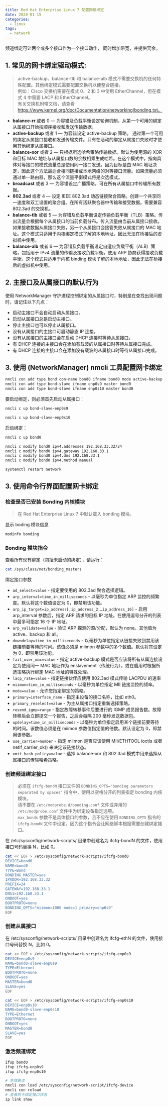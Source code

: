 ```yaml
---
title: Red Hat Enterprise Linux 7 配置网络绑定
date: 2020-01-15
categories:
  - linux
tags:
  - network
---
```


频道绑定可让两个或多个接口作为一个接口动作， 同时增加带宽，并提供冗余。
<!--more-->

## 1. 常见的网卡绑定驱动模式:

> active-backup、balance-tlb 和 balance-alb 模式不需要交换机的任何特殊配置。其他绑定模式需要配置交换机以便整合链接。  
例如：Cisco 交换机需要在模式 0、2 和 3 中使用 EtherChannel，但在模式 4 中需要 LACP 和 EtherChannel。  
有关交换机附带文档，请查看 https://www.kernel.org/doc/Documentation/networking/bonding.txt。

- **balance-rr** 或者 0 — 为容错及负载平衡设定轮询机制。从第一个可用的绑定从属接口开始按顺序接收和发送传输数据。
- **active-backup** 或者 1 — 为容错设定 active-backup 策略。 通过第一个可用的绑定从属接口接收和发送传输文件。只有在活动的绑定从属接口失败时才使用其他绑定从属接口。
- **balance-xor** 或者 2 — 只根据所选哈希策略传输数据。默认为使用源的 XOR 和目标 MAC 地址与从属接口数的余数相乘生成哈希。在这个模式中，指向具体对等接口的模式流量总是使用同一接口发送。因为目标是由 MAC 地址决定，因此这个方法最适合相同链接或本地网络的对等接口流量。如果流量必须通过单一路由器，那么这个流量平衡模式将是次选模式。
- **broadcast** 或者 3 — 为容错设定广播策略。可在所有从属接口中传输所有数据。
- **802.3ad** 或者 4 — 设定 IEEE 802.3ad 动态链接聚合策略。创建一个共享同一速度和双工设置的聚合组。在所有活跃聚合器中传输和接受数据。需要兼容 802.3ad 的交换机。
- **balance-tlb** 或者 5 — 为容错及负载平衡设定传输负载平衡（TLB）策略。传出流量会根据每个从属接口的当前负载分布。传入流量由当前从属接口接收。如果接收数据从属接口失败，另一个从属接口会接管失败从属接口的 MAC 地址。这个模式只适用于内核绑定模式了解的本地地址，因此无法在桥接后的虚拟机中使用。
- **balance-alb** 或者 6 — 为容错及负载平衡设定自适应负载平衡（ALB）策略，包括用于 IPv4 流量的传输及接收负载平衡。使用 ARP 协商获得接收负载平衡。这个模式只适用于内核 binding 模块了解的本地地址，因此无法在桥接后的虚拟机中使用。

## 2. 主接口及从属接口的默认行为

使用 NetworkManager 守护进程控制绑定的从属接口时，特别是在查找出现问题时，请记住以下几点：
- 启动主接口不会自动启动从属接口。
- 启动从属接口总是启动主接口。
- 停止主接口也可以停止从属接口。
- 没有从属接口的主接口可启动静态 IP 连接。
- 没有从属接口的主接口会在启动 DHCP 连接时等待从属接口。
- 有 DHCP 连接的主接口会在添加有载波的从属接口时等待从属接口完成。
- 有 DHCP 连接的主接口会在添加没有载波的从属接口时等待从属接口完成。

## 3. 使用 (NetworkManager) nmcli 工具配置网卡绑定

```bash
nmcli con add type bond con-name bond0 ifname bond0 mode active-backup
nmcli con add type bond-slave ifname enp0s9 master bond0
nmcli con add type bond-slave ifname enp0s10 master bond0
```

要启动绑定，则必须首先启动从属接口：

```bash
nmcli c up bond-slave-enp0s9

nmcli c up bond-slave-enp0s10
```

启动绑定：

```bash
nmcli c up bond0
```

```bash
nmcli c modify bond0 ipv4.addresses 192.168.33.32/24
nmcli c modify bond0 ipv4.gateway 192.168.33.1
nmcli c modify bond0 ipv4.dns 192.168.33.1
nmcli c modify bond0 ipv4.method manual
```

```bash
systemctl restart network
```

## 3. 使用命令行界面配置网卡绑定

### 检查是否已安装 Bonding 内核模块

> 在 Red Hat Enterprise Linux 7 中默认载入 bonding 模块。

显示 boding 模块信息

```bash
modinfo bonding
```

### Bonding 模块指令

查看所有现有绑定（包括未启动的绑定），请运行：
```bash
cat /sys/class/net/bonding_masters
```

绑定接口参数
- `ad_select=value` - 指定要使用的 802.3ad 聚合选择逻辑。
- `arp_interval=time_in_milliseconds` - 以毫秒为单位指定 ARP 监控的频繁度。默认将这个数值设定为 0，即禁用该功能。
- `arp_ip_target=ip_address[,ip_address_2,…ip_address_16]` - 启用 arp_interval 参数后，指定 ARP 请求的目标 IP 地址。在使用逗号分开的列表中最多可指定 16 个 IP 地址。
- `arp_validate=value` - 验证 ARP 探测的源/分配，默认为 none。其他值为 active、backup 和 all。
- `downdelay=time_in_milliseconds` - 以毫秒为单位指定从链接失败到禁用该链接前要等待的时间。该值必须是 miimon 参数中的多个数值。默认将其设定为 0，即禁用该功能。
- `fail_over_mac=value` - 指定 active-backup 模式是否应该将所有从属连接设定为使用同一 MAC 地址作为 enslavement（传统行为），或在启用时根据所选策略执行绑定 MAC 地址的特殊处理。
- `lacp_rate=value` - 指定链接伙伴应使用 802.3ad 模式传输 LACPDU 的速率
- `miimon=time_in_milliseconds` - 以毫秒为单位指定 MII 链接监控的频率。
- `mode=value` - 允许您指定绑定的策略。
- `primary=interface_name` - 指定主设备的接口名称，比如 eth0。
- `primary_reselect=value` - 为主从属接口指定重新选择策略。
- `resend_igmp=range` - 指定故障转移事件后要进行的 IGMP 成员报告数。故障转移后会立即提交一个报告，之后会每隔 200 毫秒发送数据包。
- `updelay=time_in_milliseconds` - 以毫秒为单位指定启用某个链接前要等待的时间。该数值必须是在 miimon 参数值指定值的倍数。默认设定为 0，即禁用该参数。
- `use_carrier=number` - 指定 miimon 是否应该使用 MII/ETHTOOL ioctls 或者 netif_carrier_ok() 来决定该链接状态。
- `xmit_hash_policy=value` - 选择 balance-xor 和 802.3ad 模式中用来选择从属接口的传输哈希策略。

### 创建频道绑定接口

> 必须在 `ifcfg-bondN` 接口文件的 `BONDING_OPTS="bonding parameters separated by spaces"` 指令中，使用以空格分开的列表指定 bonding 内核模块。  
请不要在 `/etc/modprobe.d/bonding.conf` 文件或弃用的 `/etc/modprobe.conf` 文件中为绑定设备指定选项。  
`max_bonds` 参数不是具体接口的参数，且不应在使用 `BONDING_OPTS` 指令的 `ifcfg-bondN` 文件中设定，因为这个指令会让网络脚本根据需要创建绑定接口。

在 /etc/sysconfig/network-scripts/ 目录中创建名为 ifcfg-bondN 的文件，使用接口号码替换 N，比如 0。

```bash
cat << EOF > /etc/sysconfig/network-scripts/ifcfg-bond0
DEVICE=bond0
NAME=bond0
TYPE=Bond
BONDING_MASTER=yes
IPADDR=192.168.33.32
PREFIX=24
GATEWAY=192.168.33.1
DNS1=192.168.33.1
ONBOOT=yes
BOOTPROTO=none
BONDING_OPTS="miimon=1000 mode=1 primary=enp0s9"
EOF
```

### 创建从属接口

在 /etc/sysconfig/network-scripts/ 目录中创建名为 ifcfg-ethN 的文件，使用接口号码替换 N，比如 0。

```bash
cat << EOF > /etc/sysconfig/network-scripts/ifcfg-enp0s9
DEVICE=enp0s9
NAME=bond0-slave-enp0s9
TYPE=Ethernet
BOOTPROTO=none
ONBOOT=yes
MASTER=bond0
SLAVE=yes
EOF
```

```bash
cat << EOF > /etc/sysconfig/network-scripts/ifcfg-enp0s10
DEVICE=enp0s10
NAME=bond0-slave-enp0s10
TYPE=Ethernet
BOOTPROTO=none
ONBOOT=yes
MASTER=bond0
SLAVE=yes
EOF
```

### 激活频道绑定

```bash
ifup bond0
ifup ifcfg-enp0s9
ifup ifcfg-enp0s10

# 生效更改
nmcli con load /etc/sysconfig/network-script/ifcfg-device
nmcli con reload
# 查看网卡绑定接口状态
ip link show
```
